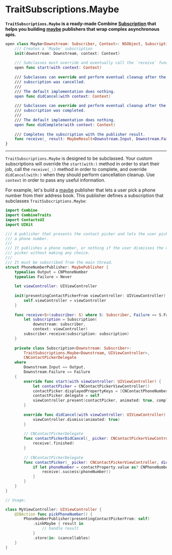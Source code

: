 TraitSubscriptions.Maybe
========================

**`TraitSubscriptions.Maybe` is a ready-made Combine [Subscription] that helps you building [maybe] publishers that wrap complex asynchronous apis.**

```swift
open class Maybe<Downstream: Subscriber, Context>: NSObject, Subscription {
    /// Creates a `Maybe` subscription
    init(downstream: Downstream, context: Context)
    
    /// Subclasses must override and eventually call the `receive` function
    open func start(with context: Context)
    
    /// Subclasses can override and perform eventual cleanup after the
    /// subscription was cancelled.
    ///
    /// The default implementation does nothing.
    open func didCancel(with context: Context)
    
    /// Subclasses can override and perform eventual cleanup after the
    /// subscription was completed.
    ///
    /// The default implementation does nothing.
    open func didComplete(with context: Context)
    
    /// Completes the subscription with the publisher result.
    func receive(_ result: MaybeResult<Downstream.Input, Downstream.Failure>)
}
```

---

`TraitSubscriptions.Maybe` is designed to be subclassed. Your custom subscriptions will override the `start(with:)` method in order to start their job, call the `receive(_:)` method in order to complete, and override `didCancel(with:)` when they should perform cancellation cleanup. Use `context` in order to pass any useful information.

For example, let's build a [maybe] publisher that lets a user pick a phone number from their address book. This publisher defines a subscription that subclasses `TraitSubscriptions.Maybe`:

```swift
import Combine
import CombineTraits
import ContactsUI
import UIKit

/// A publisher that presents the contact picker and lets the user pick
/// a phone number.
///
/// It publishes a phone number, or nothing if the user dismisses the contact
/// picker without making any choice.
///
/// It must be subscribed from the main thread.
struct PhoneNumberPublisher: MaybePublisher {
    typealias Output = CNPhoneNumber
    typealias Failure = Never
    
    let viewController: UIViewController
    
    init(presentingContactPickerFrom viewController: UIViewController) {
        self.viewController = viewController
    }
    
    func receive<S>(subscriber: S) where S: Subscriber, Failure == S.Failure, Output == S.Input {
        let subscription = Subscription(
            downstream: subscriber,
            context: viewController)
        subscriber.receive(subscription: subscription)
    }
    
    private class Subscription<Downstream: Subscriber>:
        TraitSubscriptions.Maybe<Downstream, UIViewController>,
        CNContactPickerDelegate
    where
        Downstream.Input == Output,
        Downstream.Failure == Failure
    {
        override func start(with viewController: UIViewController) {
            let contactPicker = CNContactPickerViewController()
            contactPicker.displayedPropertyKeys = [CNContactPhoneNumbersKey]
            contactPicker.delegate = self
            viewController.present(contactPicker, animated: true, completion: nil)
        }
        
        override func didCancel(with viewController: UIViewController) {
            viewController.dismiss(animated: true)
        }
        
        // CNContactPickerDelegate
        func contactPickerDidCancel(_ picker: CNContactPickerViewController) {
            receive(.finished)
        }
        
        // CNContactPickerDelegate
        func contactPicker(_ picker: CNContactPickerViewController, didSelect contactProperty: CNContactProperty) {
            if let phoneNumber = contactProperty.value as? CNPhoneNumber {
                receive(.success(phoneNumber))
            }
        }
    }
}

// Usage:

class MyViewController: UIViewController {
    @IBAction func pickPhoneNumber() {
        PhoneNumberPublisher(presentingContactPickerFrom: self)
            .sinkMaybe { result in
                // handle result
            }
            .store(in: &cancellables)
    }
}
```

[maybe]: MaybePublisher.md
[Subscription]: https://developer.apple.com/documentation/combine/subscription
